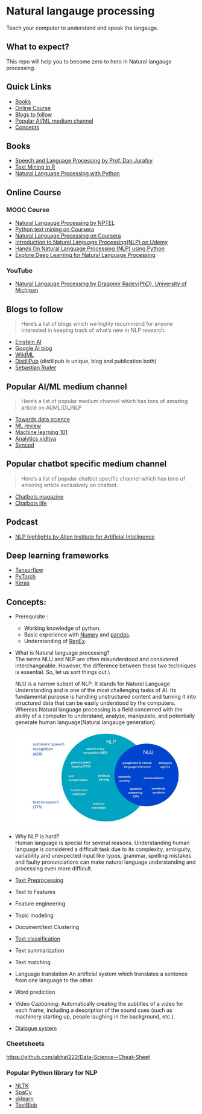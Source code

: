 # Natural langauge processing

Teach your computer to understand and speak the langauge.

## What to expect?

This repo will help you to become zero to hero in Natural langauge processing.

## Quick Links
- [Books](#books)
- [Online Course](#online-course)
- [Blogs to follow](#blogs-to-follow)
- [Popular AI/ML medium channel](#popular-ai/ml-medium-channel)
- [Concepts](#concepts)

## Books
- [Speech and Language Processing by Prof. Dan Jurafsy](https://web.stanford.edu/~jurafsky/slp3/)
- [Text Mining in R](https://www.tidytextmining.com)
- [Natural Language Processing with Python](https://www.nltk.org/book/)

## Online Course
### MOOC Course
- [Natural Langauge Processing by NPTEL](https://nptel.ac.in/courses/106101007/1)
- [Python text mining on Coursera](https://www.coursera.org/learn/python-text-mining)
- [Natural Language Processing on Coursera](https://www.coursera.org/learn/language-processing)
- [Introduction to Natural Language Processing(NLP) on Udemy](https://www.udemy.com/natural-language-processing/)
- [Hands On Natural Language Processing (NLP) using Python](https://www.udemy.com/hands-on-natural-language-processing-using-python/)
- [Explore Deep Learning for Natural Language Processing](https://trailhead.salesforce.com/en/content/learn/trails/explore-deep-learning-for-nlp)

### YouTube
- [Natural Langauge Processing by Dragomir Radev(PhD), University of Michigan](https://www.youtube.com/playlist?list=PLLssT5z_DsK8BdawOVCCaTCO99Ya58ryR)

## Blogs to follow
> Here’s a list of blogs which we highly recommend for anyone interested in keeping track of what’s new in NLP research.
- [Einstein AI](https://einstein.ai/research)
- [Google AI blog](https://ai.googleblog.com/)
- [WildML](http://www.wildml.com/)
- [DistillPub](https://distill.pub/) (distillpub is unique, blog and publication both)
- [Sebastian Ruder](http://ruder.io/)

## Popular AI/ML medium channel
> Here’s a list of popular medium channel which has tons of amazing article on AI/ML/DL/NLP
- [Towards data science](https://towardsdatascience.com/)
- [ML review](https://medium.com/mlreview)
- [Machine learning 101](https://medium.com/machine-learning-101)
- [Analytics vidhya](https://medium.com/analytics-vidhya)
- [Synced](https://medium.com/@Synced)

## Popular chatbot specific medium channel
> Here’s a list of popular chatbot specific channel which has tons of amazing article exclusively on chatbot.
- [Chatbots magazine](https://chatbotsmagazine.com/)
- [Chatbots life](https://chatbotslife.com/)

## Podcast
- [NLP highlights by Allen Institute for Artificial Intelligence](https://podcasts.apple.com/us/podcast/nlp-highlights/id1235937471)

## Deep learning frameworks
- [Tensorflow](https://www.tensorflow.org/)
- [PyTorch](https://pytorch.org/)
- [Keras](https://keras.io/)

## Concepts:
- Prerequisite :
 	-	Working knowledge of python.
 	- 	Basic experience with [Numpy](https://colab.research.google.com/github/GokuMohandas/practicalAI/blob/master/notebooks/02_NumPy.ipynb) and [pandas](https://colab.research.google.com/github/GokuMohandas/practicalAI/blob/master/notebooks/03_Pandas.ipynb).
 	- 	Understanding of [RegEx](https://www.analyticsvidhya.com/blog/2015/06/regular-expression-python/).

- What is Natural language processing?\
	The terms NLU and NLP are often misunderstood and considered interchangeable. However, the difference between these two techniques is essential. So, let us 
	sort things out.\

	NLU is a narrow subset of NLP. It stands for Natural Language Understanding and is one of the most challenging tasks of AI. Its fundamental purpose is handling unstructured content and turning it into structured data that can be easily understood by the computers.
	Whereas Natural language processing is a field concerned with the ability of a computer to understand, analyze, manipulate, and potentially generate human language(Natural langauge generation).
	
	![NLP Vs NLU](../../../Images/NLU-and-NLP.jpg)
	
- Why NLP is hard?\
	Human language is special for several reasons. Understanding human language is considered a difficult task due to its complexity, ambiguity, variability and unexpected input like typos, grammar, spelling mistakes and faulty pronunciations can make natural language understanding and processing even more difficult.
	
- [Text Preprocessing](https://github.com/kothiyayogesh/NLP-Playground/tree/master/Concepts/Text%20preprocessing)
- Text to Features
- Feature engineering
- Topic modeling
- Document/text Clustering
- [Text classification](https://github.com/kothiyayogesh/NLP-Playground/tree/master/Concepts/Text%20classification)
- Text summarization
- Text matching
- Language translation
	An artificial system which translates a sentence from one language to the other.
- Word prediction
- Video Captioning:
	Automatically creating the subtitles of a video for each frame, including a description of the sound cues (such as machinery starting up, people laughing in the background, etc.).
- [Dialogue system](http://web.stanford.edu/class/cs20si/lectures/slides_13.pdf)


### Cheetsheets
https://github.com/abhat222/Data-Science--Cheat-Sheet

### Popular Python library for NLP
- [NLTK](https://www.nltk.org/)
- [SpaCy](https://spacy.io/)
- [sklearn](https://scikit-learn.org/stable/)
- [TextBlob](https://textblob.readthedocs.io/en/dev/)